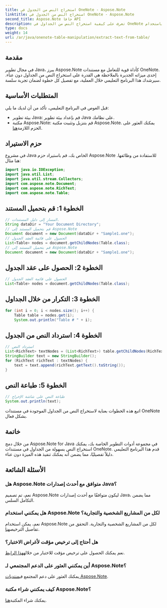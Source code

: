 ```yaml
---
title: استخراج النص من الجدول في OneNote - Aspose.Note
linktitle: استخراج النص من الجدول في OneNote - Aspose.Note
second_title: Aspose.Note جافا API
description: تعرف على كيفية استخراج النص من الجداول في OneNote بسهولة باستخدام Aspose.Note لـ Java. اتبع دليلنا خطوة بخطوة للتكامل السلس.
type: docs
weight: 14
url: /ar/java/onenote-table-manipulation/extract-text-from-table/
---
```

## مقدمة
في مجال تطوير Java، يبرز Aspose.Note كأداة قوية للتعامل مع مستندات OneNote. إحدى ميزاته الجديرة بالملاحظة هي القدرة على استخراج النص من الجداول دون عناء. سيرشدك هذا البرنامج التعليمي خلال العملية، مع تفصيل كل خطوة لضمان تجربة سلسة.
## المتطلبات الأساسية
قبل الغوص في البرنامج التعليمي، تأكد من أن لديك ما يلي:
- بيئة تطوير Java: قم بإعداد بيئة تطوير Java على نظامك.
-  مكتبة Aspose.Note: قم بتنزيل وتثبيت مكتبة Aspose.Note. يمكنك العثور على الحزم اللازمة[هنا](https://releases.aspose.com/note/java/).
## حزم الاستيراد
في مشروع Java الخاص بك، قم باستيراد حزم Aspose.Note للاستفادة من وظائفها. هنا مثال:
```java
import java.io.IOException;
import java.util.List;
import java.util.stream.Collectors;
import com.aspose.note.Document;
import com.aspose.note.RichText;
import com.aspose.note.Table;
```
## الخطوة 1: قم بتحميل المستند
```java
// المسار إلى دليل المستندات.
String dataDir = "Your Document Directory";
// قم بتحميل المستند إلى Aspose.Note
Document document = new Document(dataDir + "Sample1.one");
// الحصول على قائمة العقد الجدول
List<Table> nodes = document.getChildNodes(Table.class);
// قم بتحميل المستند إلى Aspose.Note
Document document = new Document(dataDir + "Sample1.one");
```
## الخطوة 2: الحصول على عقد الجدول
```java
// الحصول على قائمة العقد الجدول
List<Table> nodes = document.getChildNodes(Table.class);
```
## الخطوة 3: التكرار من خلال الجداول
```java
for (int i = 0; i < nodes.size(); i++) {
    Table table = nodes.get(i);
    System.out.println("Table # " + i);
```
## الخطوة 4: استرداد النص من الجدول
```java
// استرداد النص
List<RichText> textNodes = (List<RichText>) table.getChildNodes(RichText.class);
StringBuilder text = new StringBuilder();
for (RichText richText : textNodes) {
    text = text.append(richText.getText().toString());
}
```
## الخطوة 5: طباعة النص
```java
// طباعة النص على شاشة الإخراج
System.out.println(text);
```
اتبع هذه الخطوات بعناية لاستخراج النص من الجداول الموجودة في مستندات OneNote بشكل فعال.
## خاتمة
من خلال دمج Aspose.Note for Java في مجموعة أدوات التطوير الخاصة بك، يمكنك استخراج النص بسهولة من الجداول في مستندات OneNote. قدم هذا البرنامج التعليمي دليلاً تفصيليًا، مما يضمن أنه يمكنك تنفيذ هذه الميزة دون عناء.
## الأسئلة الشائعة
### هل Aspose.Note متوافق مع أحدث إصدارات Java؟
نعم، تم تصميم Aspose.Note ليكون متوافقًا مع أحدث إصدارات Java، مما يضمن التكامل السلس.
### هل يمكنني استخدام Aspose.Note لكل من المشاريع الشخصية والتجارية؟
 نعم، يمكن استخدام Aspose.Note لكل من المشاريع الشخصية والتجارية. التحقق من تفاصيل الترخيص[هنا](https://purchase.aspose.com/buy).
### هل أحتاج إلى ترخيص مؤقت لأغراض الاختبار؟
 نعم يمكنك الحصول على ترخيص مؤقت للاختبار من خلاله[هذا الرابط](https://purchase.aspose.com/temporary-license/).
### أين يمكنني العثور على الدعم المجتمعي لـ Aspose.Note؟
 يمكنك العثور على دعم المجتمع في[منتديات Aspose.Note](https://forum.aspose.com/c/note/28).
### كيف يمكنني شراء مكتبة Aspose.Note؟
 يمكنك شراء المكتبة[هنا](https://purchase.aspose.com/buy).